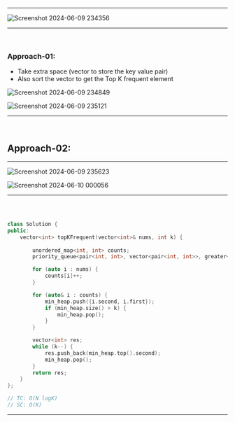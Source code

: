 <hr>

![Screenshot 2024-06-09 234356](https://github.com/Mehul237/A2Z-DSA-Course/assets/117193057/ae971e03-6088-4f62-b63f-806820af1e96)

<hr>
<br>

### Approach-01:
- Take extra space (vector to store the key value pair)
- Also sort the vector to get the Top K frequent element

![Screenshot 2024-06-09 234849](https://github.com/Mehul237/A2Z-DSA-Course/assets/117193057/124d601e-dd0e-43f9-8796-516868fbb24c)

![Screenshot 2024-06-09 235121](https://github.com/Mehul237/A2Z-DSA-Course/assets/117193057/c16a8881-84e6-4b2b-85ef-ce7e08d86a87)

<hr>
<br>

## Approach-02:

<hr>

![Screenshot 2024-06-09 235623](https://github.com/Mehul237/A2Z-DSA-Course/assets/117193057/2f8fc60c-f8de-4175-adea-976c49a9f1cc)

![Screenshot 2024-06-10 000056](https://github.com/Mehul237/A2Z-DSA-Course/assets/117193057/eb05927a-3f3c-4b7d-b086-5a159230669a)


<hr>
<br>

```cpp

class Solution {
public:
    vector<int> topKFrequent(vector<int>& nums, int k) {
        
        unordered_map<int, int> counts;
        priority_queue<pair<int, int>, vector<pair<int, int>>, greater<pair<int, int>>> min_heap;

        for (auto i : nums) {
            counts[i]++;
        }

        for (auto& i : counts) {
            min_heap.push({i.second, i.first});
            if (min_heap.size() > k) {
                min_heap.pop();
            }
        }

        vector<int> res;
        while (k--) {
            res.push_back(min_heap.top().second);
            min_heap.pop();
        }
        return res;
    }
};

// TC: O(N logK)
// SC: O(K)

```

<hr>
